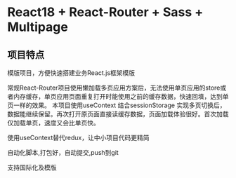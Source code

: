 # React18 + React-Router + Sass + Multipage 

## 项目特点
模版项目，方便快速搭建业务React.js框架模版

常规React-Router项目使用懒加载多页应用方案后，无法使用单页应用的store或者内存缓存，单页应用页面重复打开时能使用之前的缓存数据，快速回填，达到单页一样的效果。
本项目使用useContext 结合sessionStorage 实现多页切换后，数据能继续保留。再次打开原页面直接读缓存数据，页面加载体验很好。首次加载仅加载单页，速度又会比单页快。

使用useContext替代redux，让中小项目代码更精简

自动化脚本,打包好，自动提交,push到git

支持国际化及模版